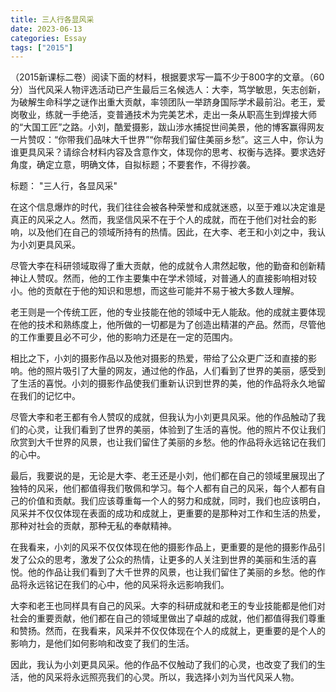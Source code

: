 ```yaml
---
title: 三人行各显风采
date: 2023-06-13
categories: Essay
tags: ["2015"]
---
```


（2015新课标二卷）阅读下面的材料，根据要求写一篇不少于800字的文章。（60分）当代风采人物评选活动已产生最后三名候选人：大李，笃学敏思，矢志创新，为破解生命科学之谜作出重大贡献，率领团队一举跻身国际学术最前沿。老王，爱岗敬业，练就一手绝活，变普通技术为完美艺术，走出一条从职高生到焊接大师的“大国工匠”之路。小刘，酷爱摄影，跋山涉水捕捉世间美景，他的博客赢得网友一片赞叹：“你带我们品味大千世界”“你帮我们留住美丽乡愁”。这三人中，你认为谁更具风采？请综合材料内容及含意作文，体现你的思考、权衡与选择。要求选好角度，确定立意，明确文体，自拟标题；不要套作，不得抄袭。

标题： "三人行，各显风采"

在这个信息爆炸的时代，我们往往会被各种荣誉和成就迷惑，以至于难以决定谁是真正的风采之人。然而，我坚信风采不在于个人的成就，而在于他们对社会的影响，以及他们在自己的领域所持有的热情。因此，在大李、老王和小刘之中，我认为小刘更具风采。

尽管大李在科研领域取得了重大贡献，他的成就令人肃然起敬，他的勤奋和创新精神让人赞叹。然而，他的工作主要集中在学术领域，对普通人的直接影响相对较小。他的贡献在于他的知识和思想，而这些可能并不易于被大多数人理解。

老王则是一个传统工匠，他的专业技能在他的领域中无人能敌。他的成就主要体现在他的技术和熟练度上，他所做的一切都是为了创造出精湛的产品。然而，尽管他的工作重要且必不可少，他的影响力还是在一定的范围内。

相比之下，小刘的摄影作品以及他对摄影的热爱，带给了公众更广泛和直接的影响。他的照片吸引了大量的网友，通过他的作品，人们看到了世界的美丽，感受到了生活的喜悦。小刘的摄影作品使我们重新认识到世界的美，他的作品将永久地留在我们的记忆中。

尽管大李和老王都有令人赞叹的成就，但我认为小刘更具风采。他的作品触动了我们的心灵，让我们看到了世界的美丽，体验到了生活的喜悦。他的照片不仅让我们欣赏到大千世界的风景，也让我们留住了美丽的乡愁。他的作品将永远铭记在我们的心中。

最后，我要说的是，无论是大李、老王还是小刘，他们都在自己的领域里展现出了独特的风采，他们都值得我们敬佩和学习。每个人都有自己的风采，每个人都有自己的价值和贡献。我们应该尊重每一个人的努力和成就，同时，我们也应该明白，风采并不仅仅体现在表面的成功和成就上，更重要的是那种对工作和生活的热爱，那种对社会的贡献，那种无私的奉献精神。

在我看来，小刘的风采不仅仅体现在他的摄影作品上，更重要的是他的摄影作品引发了公众的思考，激发了公众的热情，让更多的人关注到世界的美丽和生活的喜悦。他的作品让我们看到了大千世界的风景，也让我们留住了美丽的乡愁。他的作品将永远铭记在我们的心中，他的风采将永远影响我们。

大李和老王也同样具有自己的风采。大李的科研成就和老王的专业技能都是他们对社会的重要贡献，他们都在自己的领域里做出了卓越的成就，他们都值得我们尊重和赞扬。然而，在我看来，风采并不仅仅体现在个人的成就上，更重要的是个人的影响力，是他们如何影响和改变了我们的生活。

因此，我认为小刘更具风采。他的作品不仅触动了我们的心灵，也改变了我们的生活，他的风采将永远照亮我们的心灵。所以，我选择小刘为当代风采人物。